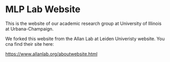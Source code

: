 # MLP Lab Website

This is the website of our academic research group at University of Illinois at Urbana-Champaign.

We forked this website from the Allan Lab at Leiden Univeristy website. You cna find their site here: 

https://www.allanlab.org/aboutwebsite.html

